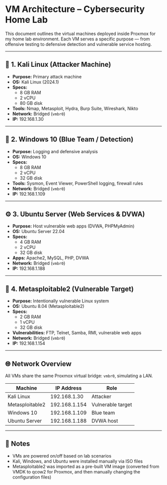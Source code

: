 # VM Architecture – Cybersecurity Home Lab

This document outlines the virtual machines deployed inside Proxmox for my home lab environment. Each VM serves a specific purpose — from offensive testing to defensive detection and vulnerable service hosting.

---

## 🔴 1. Kali Linux (Attacker Machine)

- **Purpose:** Primary attack machine
- **OS:** Kali Linux (2024.1)
- **Specs:**
  - 8 GB RAM
  - 2 vCPU
  - 80 GB disk
- **Tools:** Nmap, Metasploit, Hydra, Burp Suite, Wireshark, Nikto
- **Network:** Bridged (`vmbr0`)
- **IP:** 192.168.1.30

---

## 🔵 2. Windows 10 (Blue Team / Detection)

- **Purpose:** Logging and defensive analysis
- **OS:** Windows 10 
- **Specs:**
  - 8 GB RAM
  - 2 vCPU
  - 32 GB disk
- **Tools:** Sysmon, Event Viewer, PowerShell logging, firewall rules
- **Network:** Bridged (`vmbr0`)
- **IP:** 192.168.1.109

---

## ⚙️ 3. Ubuntu Server (Web Services & DVWA)

- **Purpose:** Host vulnerable web apps (DVWA, PHPMyAdmin)
- **OS:** Ubuntu Server 22.04
- **Specs:**
  - 4 GB RAM
  - 2 vCPU
  - 32 GB disk
- **Apps:** Apache2, MySQL, PHP, DVWA
- **Network:** Bridged (`vmbr0`)
- **IP:** 192.168.1.188

---

## 🎯 4. Metasploitable2 (Vulnerable Target)

- **Purpose:** Intentionally vulnerable Linux system
- **OS:** Ubuntu 8.04 (Metasploitable2)
- **Specs:**
  - 2 GB RAM
  - 1 vCPU
  - 32 GB disk
- **Vulnerabilities:** FTP, Telnet, Samba, RMI, vulnerable web apps
- **Network:** Bridged (`vmbr0`)
- **IP:** 192.168.1.154

---

## 🌐 Network Overview

All VMs share the same Proxmox virtual bridge: `vmbr0`, simulating a LAN.

| Machine         | IP Address       | Role            |
|------------------|-------------------|------------------|
| Kali Linux       | 192.168.1.30      | Attacker         |
| Metasploitable2  | 192.168.1.154     | Vulnerable target|
| Windows 10       | 192.168.1.109     | Blue team        |
| Ubuntu Server    | 192.168.1.188     | DVWA host        |

---

## 🧠 Notes

- VMs are powered on/off based on lab scenarios
- Kali, Windows, and Ubuntu were installed manually via ISO files  
- Metasploitable2 was imported as a pre-built VM image (converted from VMDK to qcow2 for Proxmox, and then manually changing the configuration files)